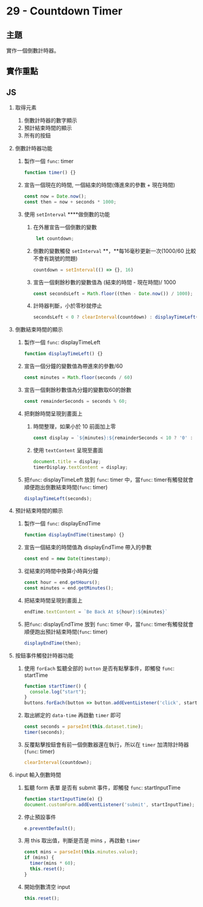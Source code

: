 # 29 - Countdown Timer

## 主題
實作一個倒數計時器。

## 實作重點

## JS

1. 取得元素
    1. 倒數計時器的數字顯示
    2. 預計結束時間的顯示
    3. 所有的按鈕
2. 倒數計時器功能
    1. 製作一個 `func`: timer
        
        ```jsx
        function timer() {}
        ```
        
    2. 宣告一個現在的時間, 
    一個結束的時間(傳進來的參數 + 現在時間)
        
        ```jsx
        const now = Date.now();
        const then = now + seconds * 1000;
        ```
        
    3. 使用 `setInterval` ****做倒數的功能
        1. 在外層宣告一個倒數的變數 
            
            ```jsx
             let countdown;
            ```
            
        2. 倒數的變數觸發 `setInterval` **，**每16毫秒更新一次(1000/60 比較不會有跳號的問題)
            
            ```jsx
            countdown = setInterval(() => {}, 16)
            ```
            
        
        1. 宣告一個剩餘秒數的變數值為 (結束的時間 - 現在時間)/ 1000
            
            ```jsx
            const secondsLeft = Math.floor((then - Date.now()) / 1000);
            ```
            
        2. 計時器判斷，小於零秒就停止
            
            ```jsx
            secondsLeft < 0 ? clearInterval(countdown) : displayTimeLeft(secondsLeft);
            ```
            
3. 倒數結束時間的顯示 
    1. 製作一個 `func`: displayTimeLeft
        
        ```jsx
        function displayTimeLeft() {}
        ```
        
    2. 宣告一個分鐘的變數值為帶進來的參數/60
        
        ```jsx
        const minutes = Math.floor(seconds / 60)
        ```
        
    3. 宣告一個剩餘秒數值為分鐘的變數取60的餘數
        
        ```jsx
        const remainderSeconds = seconds % 60;
        ```
        
    4. 把剩餘時間呈現到畫面上
        1. 時間整理，如果小於 10 前面加上零
            
            ```jsx
            const display = `${minutes}:${remainderSeconds < 10 ? '0' : ''}${remainderSeconds
            ```
            
        2. 使用 `textContent` 呈現至畫面
            
            ```jsx
            document.title = display;
            timerDisplay.textContent = display;
            ```
            
    5. 把`func`: displayTimeLeft 放到 `func`: timer 中，當`func`: timer有觸發就會順便跑出倒數結束時間(`func`: timer)
        
        ```jsx
        displayTimeLeft(seconds);
        ```
        
4. 預計結束時間的顯示 
    1. 製作一個 `func`: displayEndTime
        
        ```jsx
        function displayEndTime(timestamp) {}
        ```
        
    2. 宣告一個結束的時間值為 displayEndTime 帶入的參數
        
        ```jsx
        const end = new Date(timestamp);
        ```
        
    3. 從結束的時間中換算小時與分鐘
        
        ```jsx
        const hour = end.getHours();
        const minutes = end.getMinutes();
        ```
        
    4. 把結束時間呈現到畫面上
        
        ```jsx
        endTime.textContent = `Be Back At ${hour}:${minutes}`
        ```
        
    5. 把`func`: displayEndTime 放到 `func`: timer 中，當`func`: timer有觸發就會順便跑出預計結束時間(`func`: timer)
        
        ```jsx
        displayEndTime(then);
        ```
        
5. 按鈕事件觸發計時器功能
    1. 使用 `forEach` 監聽全部的 `button` 是否有點擊事件，即觸發 `func`: startTime
        
        ```jsx
        function startTimer() {
          console.log("start");
        }
        buttons.forEach(button => button.addEventListener('click', startTimer))
        ```
        
    2. 取出綁定的 `data-time` 再啟動 `timer` 即可
        
        ```jsx
        const seconds = parseInt(this.dataset.time);
        timer(seconds);
        ```
        
    3. 反覆點擊按鈕會有前一個倒數器還在執行，所以在 `timer` 加清除計時器(`func`: timer)
        
        ```jsx
        clearInterval(countdown);
        ```
        
6. input 輸入倒數時間
    1. 監聽 form 表單 是否有 submit 事件，即觸發 `func`: startInputTime
        
        ```jsx
        function startInputTime(e) {}
        document.customForm.addEventListener('submit', startInputTime);
        ```
        
    2. 停止預設事件
        
        ```jsx
        e.preventDefault();
        
        ```
        
    3. 用 this 取出值，判斷是否是 mins ，再啟動 `timer` 
        
        ```jsx
        const mins = parseInt(this.minutes.value);
        if (mins) {
          timer(mins * 60);
          this.reset();
        }
        ```
        
    4. 開始倒數清空 input
        ```jsx
        this.reset();
        ```
